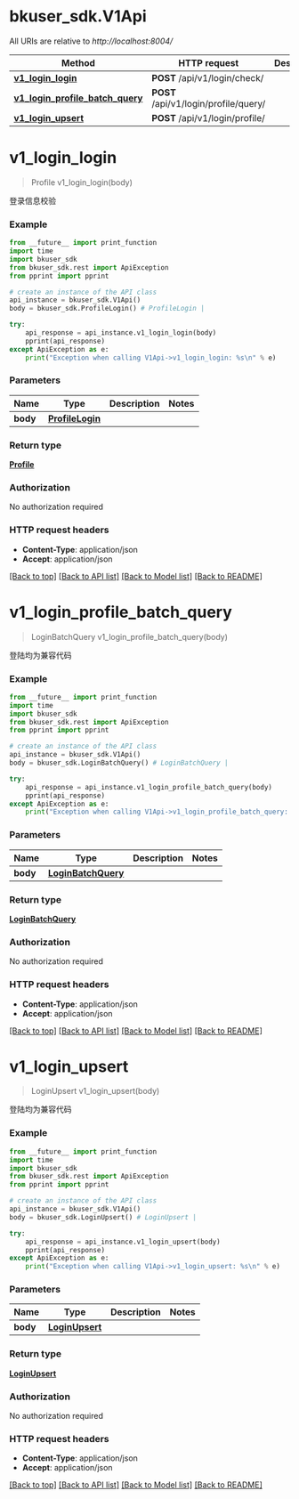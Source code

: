 # bkuser_sdk.V1Api

All URIs are relative to *http://localhost:8004/*

Method | HTTP request | Description
------------- | ------------- | -------------
[**v1_login_login**](V1Api.md#v1_login_login) | **POST** /api/v1/login/check/ |
[**v1_login_profile_batch_query**](V1Api.md#v1_login_profile_batch_query) | **POST** /api/v1/login/profile/query/ |
[**v1_login_upsert**](V1Api.md#v1_login_upsert) | **POST** /api/v1/login/profile/ |

# **v1_login_login**
> Profile v1_login_login(body)



登录信息校验

### Example
```python
from __future__ import print_function
import time
import bkuser_sdk
from bkuser_sdk.rest import ApiException
from pprint import pprint

# create an instance of the API class
api_instance = bkuser_sdk.V1Api()
body = bkuser_sdk.ProfileLogin() # ProfileLogin |

try:
    api_response = api_instance.v1_login_login(body)
    pprint(api_response)
except ApiException as e:
    print("Exception when calling V1Api->v1_login_login: %s\n" % e)
```

### Parameters

Name | Type | Description  | Notes
------------- | ------------- | ------------- | -------------
 **body** | [**ProfileLogin**](ProfileLogin.md)|  |

### Return type

[**Profile**](Profile.md)

### Authorization

No authorization required

### HTTP request headers

 - **Content-Type**: application/json
 - **Accept**: application/json

[[Back to top]](#) [[Back to API list]](../README.md#documentation-for-api-endpoints) [[Back to Model list]](../README.md#documentation-for-models) [[Back to README]](../README.md)

# **v1_login_profile_batch_query**
> LoginBatchQuery v1_login_profile_batch_query(body)



登陆均为兼容代码

### Example
```python
from __future__ import print_function
import time
import bkuser_sdk
from bkuser_sdk.rest import ApiException
from pprint import pprint

# create an instance of the API class
api_instance = bkuser_sdk.V1Api()
body = bkuser_sdk.LoginBatchQuery() # LoginBatchQuery |

try:
    api_response = api_instance.v1_login_profile_batch_query(body)
    pprint(api_response)
except ApiException as e:
    print("Exception when calling V1Api->v1_login_profile_batch_query: %s\n" % e)
```

### Parameters

Name | Type | Description  | Notes
------------- | ------------- | ------------- | -------------
 **body** | [**LoginBatchQuery**](LoginBatchQuery.md)|  |

### Return type

[**LoginBatchQuery**](LoginBatchQuery.md)

### Authorization

No authorization required

### HTTP request headers

 - **Content-Type**: application/json
 - **Accept**: application/json

[[Back to top]](#) [[Back to API list]](../README.md#documentation-for-api-endpoints) [[Back to Model list]](../README.md#documentation-for-models) [[Back to README]](../README.md)

# **v1_login_upsert**
> LoginUpsert v1_login_upsert(body)



登陆均为兼容代码

### Example
```python
from __future__ import print_function
import time
import bkuser_sdk
from bkuser_sdk.rest import ApiException
from pprint import pprint

# create an instance of the API class
api_instance = bkuser_sdk.V1Api()
body = bkuser_sdk.LoginUpsert() # LoginUpsert |

try:
    api_response = api_instance.v1_login_upsert(body)
    pprint(api_response)
except ApiException as e:
    print("Exception when calling V1Api->v1_login_upsert: %s\n" % e)
```

### Parameters

Name | Type | Description  | Notes
------------- | ------------- | ------------- | -------------
 **body** | [**LoginUpsert**](LoginUpsert.md)|  |

### Return type

[**LoginUpsert**](LoginUpsert.md)

### Authorization

No authorization required

### HTTP request headers

 - **Content-Type**: application/json
 - **Accept**: application/json

[[Back to top]](#) [[Back to API list]](../README.md#documentation-for-api-endpoints) [[Back to Model list]](../README.md#documentation-for-models) [[Back to README]](../README.md)
